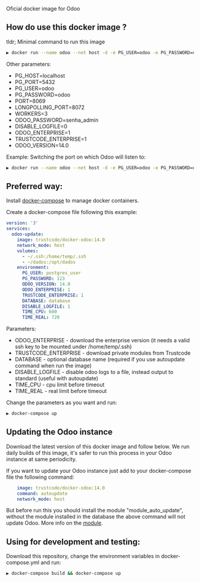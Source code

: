 Oficial docker image for Odoo 

How do use this docker image ?
---------------------

tldr; Minimal command to run this image

```bash
▶ docker run --name odoo --net host -d -e PG_USER=odoo -e PG_PASSWORD=odoo trustcode/docker-odoo:14.0
```

Other parameters:

* PG_HOST=localhost
* PG_PORT=5432
* PG_USER=odoo
* PG_PASSWORD=odoo
* PORT=8069
* LONGPOLLING_PORT=8072
* WORKERS=3
* ODOO_PASSWORD=senha_admin
* DISABLE_LOGFILE=0
* ODOO_ENTERPRISE=1
* TRUSTCODE_ENTERPRISE=1
* ODOO_VERSION=14.0

Example: Switching the port on which Odoo will listen to:

```bash
▶ docker run --name odoo --net host -d -e PG_USER=odoo -e PG_PASSWORD=odoo -e PORT=8050 trustcode/docker-odoo:14.0
```

Preferred way:
---------------------

Install [docker-compose](https://docs.docker.com/compose/install/) to manage docker containers.

Create a docker-compose file following this example:
```yaml
version: '3'
services:
  odoo-update:
    image: trustcode/docker-odoo:14.0
    network_mode: host
    volumes:
      - ~/.ssh:/home/temp/.ssh
      - ~/dados:/opt/dados
    environment:
      PG_USER: postgres_user
      PG_PASSWORD: 123
      ODOO_VERSION: 14.0
      ODOO_ENTERPRISE: 1
      TRUSTCODE_ENTERPRISE: 1
      DATABASE: database
      DISABLE_LOGFILE: 1
      TIME_CPU: 600
      TIME_REAL: 720
```

Parameters:

- ODOO_ENTERPRISE - download the enterprise version (it needs a valid ssh key to be mounted under /home/temp/.ssh)
- TRUSTCODE_ENTERPRISE - download private modules from Trustcode
- DATABASE - optional database name (required if you use autoupdate command when run the image)
- DISABLE_LOGFILE - disable odoo logs to a file, instead output to standard (useful with autoupdate)
- TIME_CPU - cpu limit before timeout
- TIME_REAL - real limit before timeout

Change the parameters as you want and run:
```bash
▶ docker-compose up
```

Updating the Odoo instance
----------------------------------

Download the latest version of this docker image and follow below. We run daily builds of this image, it's safer to run this process in your Odoo instance at same periodicity.

If you want to update your Odoo instance just add to your docker-compose file the following command:
```yaml
    image: trustcode/docker-odoo:14.0
    command: autoupdate
    network_mode: host
```
But before run this you should install the module "module_auto_update", without the module installed in the database the above command will not update Odoo. More info on the [module](https://github.com/OCA/server-tools/tree/14.0/module_auto_update).


Using for development and testing:
-----------------------------------

Download this repository, change the environment variables in docker-compose.yml and run:
```bash
▶ docker-compose build && docker-compose up
```


